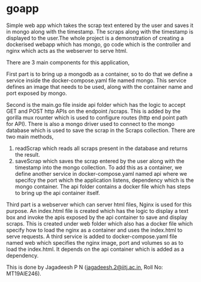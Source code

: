 # goapp
Simple web app which takes the scrap text entered by the user and saves it in mongo along with the timestamp. The scraps along with the timestamp is displayed to the user.The whole project is a demonstration of creating a dockerised webapp which has mongo, go code which is the controller and nginx which acts as the webserver to serve html.

There are 3 main components for this application, 

First part is to bring up a mongodb as a container, so to do that we define a service inside the docker-compose.yaml file named mongo. This service defines an image that needs to be used, along with the container name and port exposed by mongo.

Second is the main.go file inside api folder which has the logic to accept GET and POST http APIs on the endpoint /scraps. This is added by the gorilla mux rounter which is used to configure routes (http end point path for API). There is also a mongo driver used to connect to the mongo database which is used to save the scrap in the Scraps collection. There are two main methods, 
1. readScrap which reads all scraps present in the database and returns the result.
2. saveScrap which saves the scrap entered by the user along with the timestamp into the mongo collection.
To add this as a container, we define another service in docker-compose.yaml named api where we specifcy the port which the application listens, dependency which is the mongo container. The api folder contains a docker file which has steps to bring up the api container itself.

Third part is a webserver which can server html files, Nginx is used for this purpose. An index.html file is created which has the logic to display a text box and invoke the apis exposed by the api container to save and display scraps. This is created under web folder which also has a docker file which specify how to load the nginx as a container and uses the index.html to serve requests. A third service is added to docker-compose.yaml file named web which specifies the nginx image, port and volumes so as to load the index.html. It depends on the api container which is added as a dependency.

This is done by Jagadeesh P N (jagadeesh.2@iitj.ac.in, Roll No: MT19AIE246).


